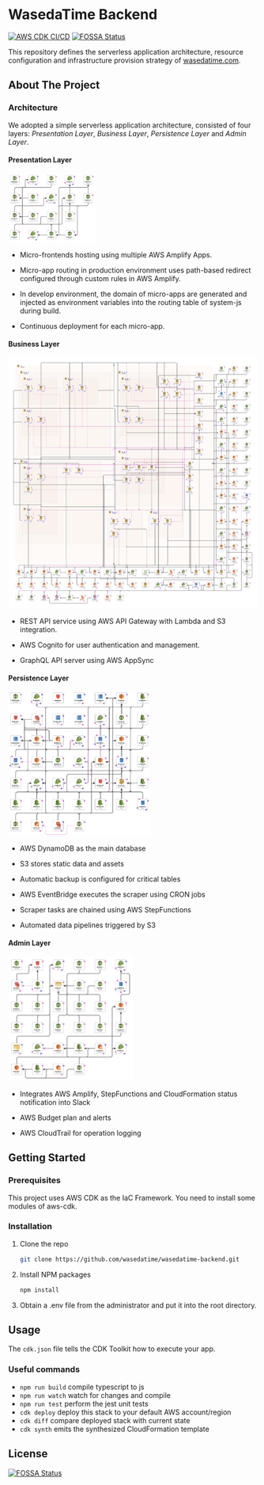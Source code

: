 # WasedaTime Backend

[![AWS CDK CI/CD](https://github.com/wasedatime/wasedatime-backend/actions/workflows/deploy.yml/badge.svg)](https://github.com/wasedatime/wasedatime-backend/actions/workflows/deploy.yml)
[![FOSSA Status](https://app.fossa.com/api/projects/git%2Bgithub.com%2Fwasedatime%2Fwasedatime-backend.svg?type=shield)](https://app.fossa.com/projects/git%2Bgithub.com%2Fwasedatime%2Fwasedatime-backend?ref=badge_shield)

This repository defines the serverless application architecture, resource configuration and infrastructure provision strategy of 
[wasedatime.com](https://wasedatime.com).

## About The Project

### Architecture

We adopted a simple serverless application architecture, consisted of four layers: *Presentation Layer*, *Business
Layer*,
*Persistence Layer* and *Admin Layer*.

#### Presentation Layer

<img src="doc/pre.png" alt="Presentation Layer" width=35%/>

- Micro-frontends hosting using multiple AWS Amplify Apps.

- Micro-app routing in production environment uses path-based redirect configured through custom rules in AWS Amplify.

- In develop environment, the domain of micro-apps are generated and injected as environment variables into the routing
  table of system-js during build.

- Continuous deployment for each micro-app.

#### Business Layer

![Business Layer](doc/biz.png)

- REST API service using AWS API Gateway with Lambda and S3 integration.

- AWS Cognito for user authentication and management.

- GraphQL API server using AWS AppSync

#### Persistence Layer

<img src="doc/pers.png" alt="Persistence Layer" width=57%/>

- AWS DynamoDB as the main database

- S3 stores static data and assets

- Automatic backup is configured for critical tables

- AWS EventBridge executes the scraper using CRON jobs

- Scraper tasks are chained using AWS StepFunctions

- Automated data pipelines triggered by S3

#### Admin Layer

<img src="doc/admin.png" alt="Admin Layer" width=50%/>

- Integrates AWS Amplify, StepFunctions and CloudFormation status notification into Slack

- AWS Budget plan and alerts

- AWS CloudTrail for operation logging

## Getting Started

### Prerequisites

This project uses AWS CDK as the IaC Framework. You need to install some modules of aws-cdk.

### Installation

1. Clone the repo
   ```sh
   git clone https://github.com/wasedatime/wasedatime-backend.git
   ```
3. Install NPM packages
   ```sh
   npm install
   ```
4. Obtain a .env file from the administrator and put it into the root directory.

## Usage
The `cdk.json` file tells the CDK Toolkit how to execute your app.

### Useful commands

 * `npm run build`   compile typescript to js
 * `npm run watch`   watch for changes and compile
 * `npm run test`    perform the jest unit tests
 * `cdk deploy`      deploy this stack to your default AWS account/region
 * `cdk diff`        compare deployed stack with current state
 * `cdk synth`       emits the synthesized CloudFormation template


## License
[![FOSSA Status](https://app.fossa.com/api/projects/git%2Bgithub.com%2Fwasedatime%2Fwasedatime-backend.svg?type=large)](https://app.fossa.com/projects/git%2Bgithub.com%2Fwasedatime%2Fwasedatime-backend?ref=badge_large)
